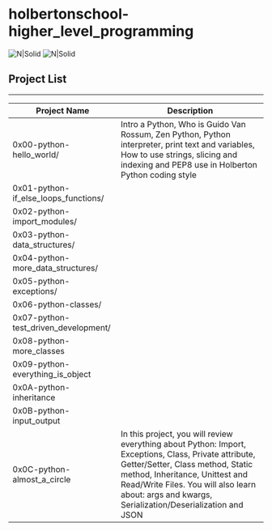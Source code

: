# holbertonschool-higher_level_programming

![N|Solid](https://www.holbertonschool.com/holberton-logo.png) ![N|Solid](https://intranet.hbtn.io/assets/holberton-logo-coral-27055cb2f875eb10bf3b3942e52a24581bc0667695bdc856d4f08b469b678000.png)


## Project List
---
Project Name|Description
---|---
0x00-python-hello_world/|Intro a Python, Who is Guido Van Rossum, Zen Python, Python interpreter, print text and variables, How to use strings, slicing and indexing and PEP8 use in Holberton Python coding style
0x01-python-if_else_loops_functions/|
0x02-python-import_modules/|
0x03-python-data_structures/|
0x04-python-more_data_structures/|
0x05-python-exceptions/|
0x06-python-classes/|
0x07-python-test_driven_development/|
0x08-python-more_classes|
0x09-python-everything_is_object|
0x0A-python-inheritance|
0x0B-python-input_output|
0x0C-python-almost_a_circle|In this project, you will review everything about Python: Import, Exceptions, Class, Private attribute, Getter/Setter, Class method, Static method, Inheritance, Unittest and Read/Write Files. You will also learn about: args and kwargs, Serialization/Deserialization and JSON